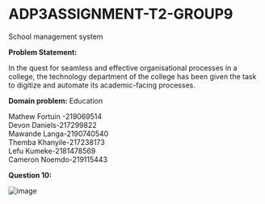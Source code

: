 # ADP3ASSIGNMENT-T2-GROUP9

School management system

**Problem Statement:**

In the quest for seamless and effective organisational processes in a college, the technology department of the college has been given the task to digitize and automate its academic-facing processes.

**Domain problem:** Education

Mathew Fortuin -219069514 <br/>
Devon Daniels-217299822 <br/>
Mawande Langa-2190740540 <br/>
Themba Khanyile-217238173 <br/>
Lefu Kumeke-2181478569 <br/>
Cameron Noemdo-219115443

**Question 10:**



![image](https://user-images.githubusercontent.com/61013523/172817275-ff191665-ca8c-4c3f-90c2-12afba057fdc.png)

